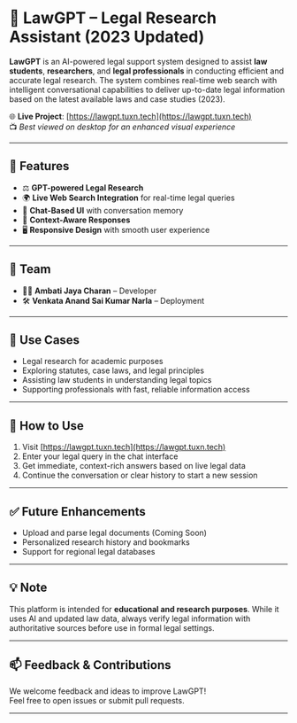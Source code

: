 # 🧠 LawGPT – Legal Research Assistant (2023 Updated)

**LawGPT** is an AI-powered legal support system designed to assist **law students**, **researchers**, and **legal professionals** in conducting efficient and accurate legal research. The system combines real-time web search with intelligent conversational capabilities to deliver up-to-date legal information based on the latest available laws and case studies (2023).

🌐 **Live Project**: [https://lawgpt.tuxn.tech](https://lawgpt.tuxn.tech)  
📺 *Best viewed on desktop for an enhanced visual experience*

---

## 🚀 Features

- ⚖️ **GPT-powered Legal Research**
- 🌍 **Live Web Search Integration** for real-time legal queries
- 💬 **Chat-Based UI** with conversation memory
- 🎯 **Context-Aware Responses**
- 🖥️ **Responsive Design** with smooth user experience

---


## 👥 Team

- 👨‍💻 **Ambati Jaya Charan** – Developer  
- 🛠️ **Venkata Anand Sai Kumar Narla** – Deployment

---

## 📌 Use Cases

- Legal research for academic purposes  
- Exploring statutes, case laws, and legal principles  
- Assisting law students in understanding legal topics  
- Supporting professionals with fast, reliable information access

---

## 📎 How to Use

1. Visit [https://lawgpt.tuxn.tech](https://lawgpt.tuxn.tech)
2. Enter your legal query in the chat interface
3. Get immediate, context-rich answers based on live legal data
4. Continue the conversation or clear history to start a new session

---

## ✅ Future Enhancements

- Upload and parse legal documents (Coming Soon)  
- Personalized research history and bookmarks  
- Support for regional legal databases

---

## 💡 Note

This platform is intended for **educational and research purposes**. While it uses AI and updated law data, always verify legal information with authoritative sources before use in formal legal settings.

---

## 📫 Feedback & Contributions

We welcome feedback and ideas to improve LawGPT!  
Feel free to open issues or submit pull requests.

---


